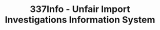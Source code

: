 ---
layout: default
bigquery: https://console.cloud.google.com/bigquery?p=patents-public-data&d=usitc_investigations&page=dataset&project=sheets-management-319211
citation: US International Trade Commission 337Info Unfair Import Investigations Information
  System
contributors: US International Trade Comission
cost: None
description: US International Trade Commission 337Info Unfair Import Investigations
  Information System contains data on investigations done under Section 337. Section
  337 declares the infringement of certain statutory intellectual property rights
  and other forms of unfair competition in import trade to be unlawful practices.
  Most Section 337 investigations involve allegations of patent or registered trademark
  infringement.
documentation: FAQ and tutorial available on the site
last_edit: Mon, 04 Apr 2022 19:10:40 GMT
location: https://pubapps2.usitc.gov/337external/
maintained_by: US International Trade Comission
schema_fields: '[''complainant'', ''teoProceedingInvolved'', ''id'', ''actualStartDateEvidHear'',
  ''endDateMarkmanHearing'', ''targetDate'', ''currentActiveALJ'', ''copyrightNumbers'',
  ''respondent'', ''currentStatus'', ''aljAssigned'', ''scheduledEndDateEvidHear'',
  ''investigationNo'', ''finalDetViolation'', ''dateCreated'', ''startDateMarkmanHearing'',
  ''scheduledStartDateEvidHear'', ''patentNumbers'', ''dateComplaintFiled'', ''teoReliefGranted'',
  ''ouiiAttorney'', ''markmanHearing'', ''reportingRequirements'', ''docketNo'', ''investigationTermDate'',
  ''issueDateOtherNonFinal'', ''finalIdOnViolationIssue'', ''finalIdOnViolationDue'',
  ''title'', ''investigationType'', ''trademarkNumbers'', ''invUnfairAct'', ''lastUpdated'',
  ''internalRemand'', ''ouiiParticipation'', ''patentNumber'', ''gcAttorney'', ''teoIdIssueDate'',
  ''finalDetNoViolation'', ''publication_number'', ''htsNumbers'', ''actualEndDateEvidHear'',
  ''teoIdDueDate'', ''cafcAppeals'', ''dateOfPublicationFrNotice'']'
shortname: unfair_import_investigations
tags:
- import
- legal
- trade
timeframe: 2008-2021 (prior to 2008 downloadable as a JSON file)
title: 337Info - Unfair Import Investigations Information System
uuid: 2721f5ec-e599-4890-9265-9706719fc71e
---